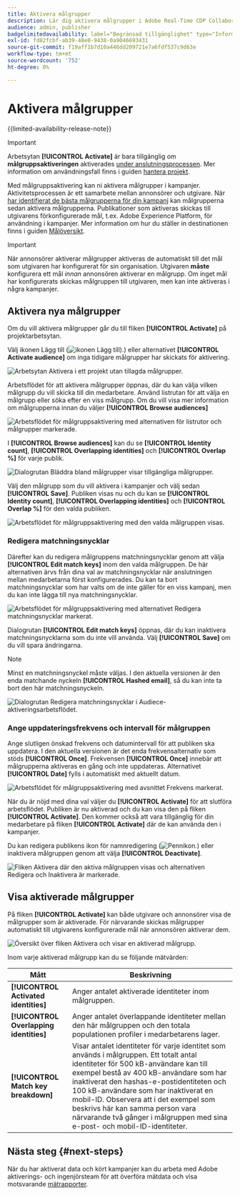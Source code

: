 ```yaml
---
title: Aktivera målgrupper
description: Lär dig aktivera målgrupper i Adobe Real-Time CDP Collaboration.
audience: admin, publisher
badgelimitedavailability: label="Begränsad tillgänglighet" type="Informative" url="https://helpx.adobe.com/se/legal/product-descriptions/real-time-customer-data-platform-collaboration.html newtab=true"
exl-id: fd82fcbf-ab39-48e0-9438-0a9046693431
source-git-commit: f19aff1b7d10a446dd209721e7a6fdf537c9d63e
workflow-type: tm+mt
source-wordcount: '752'
ht-degree: 0%

---
```


# Aktivera målgrupper

{{limited-availability-release-note}}

>[!IMPORTANT]
>
>Arbetsytan **[!UICONTROL Activate]** är bara tillgänglig om **målgruppsaktiveringen** aktiverades [ under anslutningsprocessen](../connect/establishing-connections.md#connection-settings). Mer information om användningsfall finns i guiden [hantera projekt](./manage-projects.md#project-use-cases).

Med målgruppsaktivering kan ni aktivera målgrupper i kampanjer. Aktivitetsprocessen är ett samarbete mellan annonsörer och utgivare. När [har identifierat de bästa målgrupperna för din kampanj](./discover.md) kan målgrupperna sedan aktivera målgrupperna. Publikationer som aktiveras skickas till utgivarens förkonfigurerade mål, t.ex. Adobe Experience Platform, för användning i kampanjer. Mer information om hur du ställer in destinationen finns i guiden [Målöversikt](../destinations/overview.md).

>[!IMPORTANT]
>
>När annonsörer aktiverar målgrupper aktiveras de automatiskt till det mål som utgivaren har konfigurerat för sin organisation. Utgivaren **måste** konfigurera ett mål *innan* annonsören aktiverar en målgrupp. Om inget mål har konfigurerats skickas målgruppen till utgivaren, men kan inte aktiveras i några kampanjer.

## Aktivera nya målgrupper

Om du vill aktivera målgrupper går du till fliken **[!UICONTROL Activate]** på projektarbetsytan.

Välj ikonen Lägg till (![ikonen Lägg till).](/help/assets/icons/plus.png)) eller alternativet **[!UICONTROL Activate audience]** om inga tidigare målgrupper har skickats för aktivering.

![Arbetsytan Aktivera i ett projekt utan tillagda målgrupper.](/help/assets/collaborate/activate/activate-new-audiences.png)

Arbetsflödet för att aktivera målgrupper öppnas, där du kan välja vilken målgrupp du vill skicka till din medarbetare. Använd listrutan för att välja en målgrupp eller söka efter en viss målgrupp. Om du vill visa mer information om målgrupperna innan du väljer **[!UICONTROL Browse audiences]**

![Arbetsflödet för målgruppsaktivering med alternativen för listrutor och målgrupper markerade.](/help/assets/collaborate/activate/audience-activation.png)

I **[!UICONTROL Browse audiences]** kan du se **[!UICONTROL Identity count]**, **[!UICONTROL Overlapping identities]** och **[!UICONTROL Overlap %]** för varje publik.

![Dialogrutan Bläddra bland målgrupper visar tillgängliga målgrupper.](/help/assets/collaborate/activate/browse-audiences.png)

Välj den målgrupp som du vill aktivera i kampanjer och välj sedan **[!UICONTROL Save]**. Publiken visas nu och du kan se **[!UICONTROL Identity count]**, **[!UICONTROL Overlapping identities]** och **[!UICONTROL Overlap %]** för den valda publiken.

![Arbetsflödet för målgruppsaktivering med den valda målgruppen visas.](/help/assets/collaborate/activate/audience-selected.png)

### Redigera matchningsnycklar

Därefter kan du redigera målgruppens matchningsnycklar genom att välja **[!UICONTROL Edit match keys]** inom den valda målgruppen. De här alternativen ärvs från dina val av matchningsnycklar när anslutningen mellan medarbetarna först konfigurerades. Du kan ta bort matchningsnycklar som har valts om de inte gäller för en viss kampanj, men du kan inte lägga till nya matchningsnycklar.

![Arbetsflödet för målgruppsaktivering med alternativet Redigera matchningsnycklar markerat.](/help/assets/collaborate/activate/edit-match-keys.png)

Dialogrutan **[!UICONTROL Edit match keys]** öppnas, där du kan inaktivera matchningsnycklarna som du inte vill använda. Välj **[!UICONTROL Save]** om du vill spara ändringarna.

>[!NOTE]
>
>Minst en matchningsnyckel måste väljas. I den aktuella versionen är den enda matchande nyckeln **[!UICONTROL Hashed email]**, så du kan inte ta bort den här matchningsnyckeln.

![Dialogrutan Redigera matchningsnycklar i Audiece-aktiveringsarbetsflödet.](/help/assets/collaborate/activate/edit-match-keys-selection.png)

### Ange uppdateringsfrekvens och intervall för målgruppen

Ange slutligen önskad frekvens och datumintervall för att publiken ska uppdatera. I den aktuella versionen är det enda frekvensalternativ som stöds **[!UICONTROL Once]**. Frekvensen **[!UICONTROL Once]** innebär att målgrupperna aktiveras en gång och inte uppdateras. Alternativet **[!UICONTROL Date]** fylls i automatiskt med aktuellt datum.

![Arbetsflödet för målgruppsaktivering med avsnittet Frekvens markerat.](/help/assets/collaborate/activate/audience-frequency.png)

När du är nöjd med dina val väljer du **[!UICONTROL Activate]** för att slutföra arbetsflödet. Publiken är nu aktiverad och du kan visa den på fliken **[!UICONTROL Activate]**. Den kommer också att vara tillgänglig för din medarbetare på fliken **[!UICONTROL Activate]** där de kan använda den i kampanjer.

Du kan redigera publikens ikon för namnredigering (![Pennikon.](/help/assets/icons/edit.png)) eller inaktivera målgruppen genom att välja **[!UICONTROL Deactivate]**.

![Fliken Aktivera där den aktiva målgruppen visas och alternativen Redigera och Inaktivera är markerade.](/help/assets/collaborate/activate/edit-activate-audience.png)

## Visa aktiverade målgrupper

På fliken **[!UICONTROL Activate]** kan både utgivare och annonsörer visa de målgrupper som är aktiverade. För närvarande skickas målgrupper automatiskt till utgivarens konfigurerade mål när annonsören aktiverar dem.

![Översikt över fliken Aktivera och visar en aktiverad målgrupp.](/help/assets/collaborate/activate/activate-overview.png)

Inom varje aktiverad målgrupp kan du se följande mätvärden:

| Mått | Beskrivning |
|---------|----------|
| **[!UICONTROL Activated identities]** | Anger antalet aktiverade identiteter inom målgruppen. |
| **[!UICONTROL Overlapping identities]** | Anger antalet överlappande identiteter mellan den här målgruppen och den totala populationen profiler i medarbetarens lager. |
| **[!UICONTROL Match key breakdown]** | Visar antalet identiteter för varje identitet som används i målgruppen. Ett totalt antal identiteter för 500 kB-användare kan till exempel bestå av 400 kB-användare som har inaktiverat den hashas-e-postidentiteten och 100 kB-användare som har inaktiverat en mobil-ID. Observera att i det exempel som beskrivs här kan samma person vara närvarande två gånger i målgruppen med sina e-post- och mobil-ID-identiteter. |

## Nästa steg {#next-steps}

När du har aktiverat data och kört kampanjer kan du arbeta med Adobe aktiverings- och ingenjörsteam för att överföra mätdata och visa motsvarande [mätrapporter](/help/guide/collaborate/measure.md).
